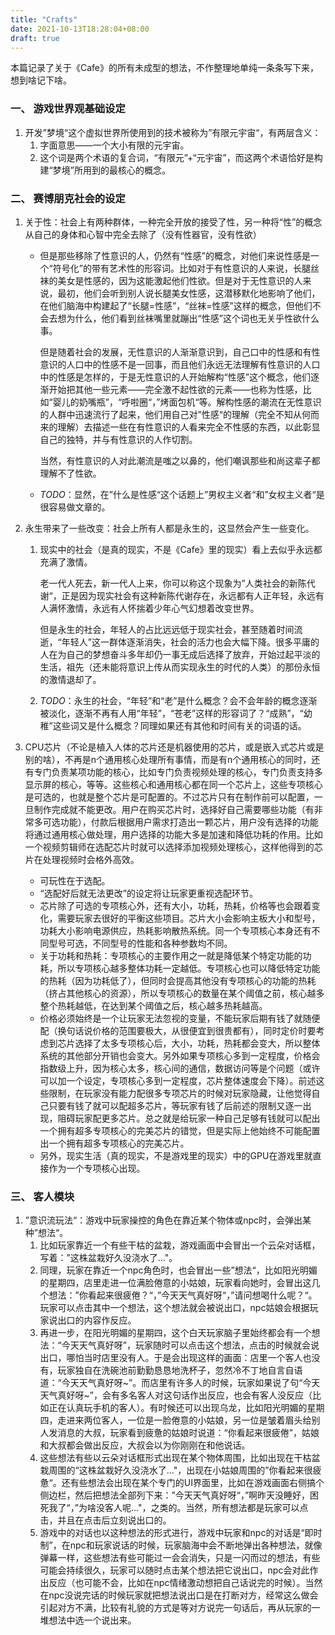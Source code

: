 ```yaml
---
title: "Crafts"
date: 2021-10-13T18:28:04+08:00
draft: true
---
```


本篇记录了关于《Cafe》的所有未成型的想法，不作整理地单纯一条条写下来，想到啥记下啥。



### 一、 游戏世界观基础设定

1. 开发”梦境“这个虚拟世界所使用到的技术被称为”有限元宇宙“，有两层含义：
   1. 字面意思——一个大小有限的元宇宙。
   2. 这个词是两个术语的复合词，“有限元”+“元宇宙”，而这两个术语恰好是构建“梦境”所用到的最核心的概念。

### 二、 赛博朋克社会的设定

1. 关于性：社会上有两种群体，一种完全开放的接受了性，另一种将“性”的概念从自己的身体和心智中完全去除了（没有性器官，没有性欲）
   - 但是那些移除了性意识的人，仍然有“性感”的概念，对他们来说性感是一个“符号化”的带有艺术性的形容词。比如对于有性意识的人来说，长腿丝袜的美女是性感的，因为这能激起他们性欲。但是对于无性意识的人来说，最初，他们会听到别人说长腿美女性感，这潜移默化地影响了他们，在他们脑海中构建起了“长腿=性感”，“丝袜=性感”这样的概念，但他们不会去想为什么，他们看到丝袜嘴里就蹦出“性感”这个词也无关乎性欲什么事。
   
     但是随着社会的发展，无性意识的人渐渐意识到，自己口中的性感和有性意识的人口中的性感不是一回事，而且他们永远无法理解有性意识的人口中的性感是怎样的，于是无性意识的人开始解构“性感”这个概念，他们逐渐开始把其他一些元素——完全激不起性欲的元素——也称为性感，比如“婴儿的奶嘴瓶”，“呼啦圈“，”烤面包机“等。解构性感的潮流在无性意识的人群中迅速流行了起来，他们用自己对”性感“的理解（完全不知从何而来的理解）去描述一些在有性意识的人看来完全不性感的东西，以此彰显自己的独特，并与有性意识的人作切割。
   
     当然，有性意识的人对此潮流是嗤之以鼻的，他们嘲讽那些和尚这辈子都理解不了性欲。
   
   - *TODO*：显然，在”什么是性感“这个话题上”男权主义者“和”女权主义者“是很容易做文章的。
   
   
   
2. 永生带来了一些改变：社会上所有人都是永生的，这显然会产生一些变化。

   1. 现实中的社会（是真的现实，不是《Cafe》里的现实）看上去似乎永远都充满了激情。

      老一代人死去，新一代人上来，你可以称这个现象为”人类社会的新陈代谢“，正是因为现实社会有这种新陈代谢存在，永远都有人正年轻，永远有人满怀激情，永远有人怀揣着少年心气幻想着改变世界。

      但是永生的社会，年轻人的占比远远低于现实社会，甚至随着时间流逝，“年轻人”这一群体逐渐消失，社会的活力也会大幅下降。很多平庸的人在为自己的梦想奋斗多年却仍一事无成后选择了放弃，开始过起平淡的生活，祖先（还未能将意识上传从而实现永生的时代的人类）的那份永恒的激情退却了。

   2. *TODO*：永生的社会，“年轻”和“老”是什么概念？会不会年龄的概念逐渐被淡化，逐渐不再有人用“年轻”，“苍老”这样的形容词了？“成熟”，“幼稚”这些词又是什么概念？同理如果还有其他和时间有关的词语的话。

      

3. CPU芯片（不论是植入人体的芯片还是机器使用的芯片，或是嵌入式芯片或是别的啥），不再是n个通用核心处理所有事情，而是有n个通用核心的同时，还有专门负责某项功能的核心，比如专门负责视频处理的核心，专门负责支持多显示屏的核心，等等。这些核心和通用核心都在同一个芯片上，这些专项核心是可选的，也就是整个芯片是可配置的。不过芯片只有在制作前可以配置，一旦制作完成就不能更改。用户在购买芯片时，选择好自己需要哪些功能（有非常多可选功能），付款后根据用户需求打造出一颗芯片，用户没有选择的功能将通过通用核心做处理，用户选择的功能大多是加速和降低功耗的作用。比如一个视频剪辑师在选配芯片时就可以选择添加视频处理核心，这样他得到的芯片在处理视频时会格外高效。

   - 可玩性在于选配。
   - “选配好后就无法更改”的设定将让玩家更重视选配环节。
   - 芯片除了可选的专项核心外，还有大小，功耗，热耗，价格等也会跟着变化，需要玩家去很好的平衡这些项目。芯片大小会影响主板大小和型号，功耗大小影响电源供应，热耗影响散热系统。同一个专项核心本身还有不同型号可选，不同型号的性能和各种参数均不同。
   - 关于功耗和热耗：专项核心的主要作用之一就是降低某个特定功能的功耗，所以专项核心越多整体功耗一定越低。专项核心也可以降低特定功能的热耗（因为功耗低了），但同时会提高其他没有专项核心的功能的热耗（挤占其他核心的资源），所以专项核心的数量在某个阈值之前，核心越多整个热耗越低，在达到某个阈值之后，核心越多热耗越高。
   - 价格必须始终是一个让玩家无法忽视的变量，不能玩家后期有钱了就随便配（换句话说价格的范围要极大，从很便宜到很贵都有），同时定价时要考虑到芯片选择了太多专项核心后，大小，功耗，热耗都会变大，所以整体系统的其他部分开销也会变大。另外如果专项核心多到一定程度，价格会指数级上升，因为核心太多，核心间的通信，数据访问等是个问题（或许可以加一个设定，专项核心多到一定程度，芯片整体速度会下降）。前述这些限制，在玩家没有能力配很多专项芯片的时候对玩家隐藏，让他觉得自己只要有钱了就可以配超多芯片，等玩家有钱了后前述的限制又逐一出现，阻碍玩家配更多芯片。总之就是给玩家一种自己足够有钱就可以配出一个拥有超多专项核心的完美芯片的错觉，但是实际上他始终不可能配置出一个拥有超多专项核心的完美芯片。
   - 另外，现实生活（真的现实，不是游戏里的现实）中的GPU在游戏里就直接作为一个专项核心出现。



### 三、 客人模块

1. ”意识流玩法“：游戏中玩家操控的角色在靠近某个物体或npc时，会弹出某种”想法“。
   1. 比如玩家靠近一个有些干枯的盆栽，游戏画面中会冒出一个云朵对话框，写着：”这株盆栽好久没浇水了..."。
   2. 同理，玩家在靠近一个npc角色时，也会冒出一些”想法“，比如阳光明媚的星期四，店里走进一位满脸倦意的小姑娘，玩家看向她时，会冒出这几个想法：”你看起来很疲倦？“，”今天天气真好呀“，”请问想喝什么呢？“。玩家可以点击其中一个想法，这个想法就会被说出口，npc姑娘会根据玩家说出口的内容作反应。
   3. 再进一步，在阳光明媚的星期四，这个白天玩家脑子里始终都会有一个想法：“今天天气真好呀”，玩家随时可以点击这个想法，点击的时候就会说出口，哪怕当时店里没有人。于是会出现这样的画面：店里一个客人也没有，玩家独自在洗碗池前勤勤恳恳地洗杯子，忽然冷不丁地自言自语道：“今天天气真好呀~”。而店里有许多人的时候，玩家如果说了句“今天天气真好呀~”，会有多名客人对这句话作出反应，也会有客人没反应（比如正在认真玩手机的客人）。有时候还可以出现乌龙，比如阳光明媚的星期四，走进来两位客人，一位是一脸倦意的小姑娘，另一位是皱着眉头给别人发消息的大叔，玩家看到疲惫的姑娘时说道：“你看起来很疲倦”，姑娘和大叔都会做出反应，大叔会以为你刚刚在和他说话。
   4. 这些想法有些以云朵对话框形式出现在某个物体周围，比如出现在干枯盆栽周围的“这株盆栽好久没浇水了..."，出现在小姑娘周围的”你看起来很疲惫“。还有些想法会出现在某个专门的UI界面里，比如在游戏画面右侧搞个侧边栏，然后把想法全部列下来：”今天天气真好呀“，”啊昨天没睡好，困死我了“，”为啥没客人呢..."，之类的。当然，所有想法都是玩家可以点击，并且在点击后立刻说出口的。
   5. 游戏中的对话也以这种想法的形式进行，游戏中玩家和npc的对话是“即时制”，在npc和玩家说话的时候，玩家脑海中会不断地弹出各种想法，就像弹幕一样，这些想法有些可能过一会会消失，只是一闪而过的想法，有些可能会持续很久，玩家可以随时点击某个想法把它说出口，npc会对此作出反应（也可能不会，比如在npc情绪激动想把自己话说完的时候）。当然在npc没说完话的时候玩家就把想法说出口是在打断对方，经常这么做会引起对方不满，比较有礼貌的方式是等对方说完一句话后，再从玩家的一堆想法中选一个说出来。

